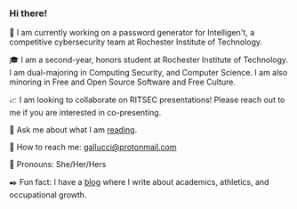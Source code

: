 ### Hi there!

<!--
**kawedi/kawedi** is a ✨ _special_ ✨ repository because its `README.md` (this file) appears on your GitHub profile.   :notebook: :star2:
https://github.com/caiyongji/emoji-list#symbols :sailboat: :hibiscus:
https://github.com/ikatyang/emoji-cheat-sheet
-->

<!--
put in an image/logo/banner 
-->

:brain: I am currently working on a password generator for Intelligen't, a competitive cybersecurity team at Rochester Institute of Technology.

:mortar_board: I am a second-year, honors student at Rochester Institute of Technology. I am dual-majoring in Computing Security, and Computer Science. I am also minoring in Free and Open Source Software and Free Culture. 

:chart_with_upwards_trend: I am looking to collaborate on RITSEC presentations! Please reach out to me if you are interested in co-presenting. 

<!--
- 🤔 I’m looking for help with ... semster finding reasearch positions 
-->

:open_book: Ask me about what I am [reading][reading]. 

:cherry_blossom: How to reach me: gallucci@protonmail.com

:white_heart: Pronouns: She/Her/Hers

:black_nib: Fun fact: I have a [blog][blog] where I write about academics, athletics, and occupational growth.  

[blog]: https://oliviagallucci.com/ 
[reading]: https://oliviagallucci.com/reading-list/
